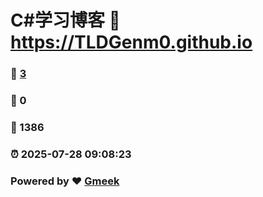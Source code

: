 # C#学习博客 :link: https://TLDGenm0.github.io 
### :page_facing_up: [3](https://TLDGenm0.github.io/tag.html) 
### :speech_balloon: 0 
### :hibiscus: 1386 
### :alarm_clock: 2025-07-28 09:08:23 
### Powered by :heart: [Gmeek](https://github.com/Meekdai/Gmeek)
